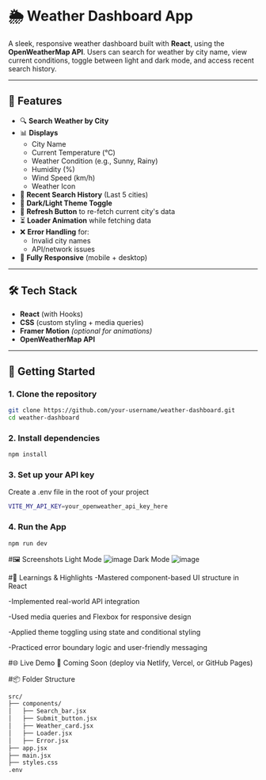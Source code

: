 # 🌦️ Weather Dashboard App

A sleek, responsive weather dashboard built with **React**, using the **OpenWeatherMap API**. Users can search for weather by city name, view current conditions, toggle between light and dark mode, and access recent search history.

---

## 🔧 Features

- 🔍 **Search Weather by City**
- 📊 **Displays**
  - City Name
  - Current Temperature (°C)
  - Weather Condition (e.g., Sunny, Rainy)
  - Humidity (%)
  - Wind Speed (km/h)
  - Weather Icon
- 🔁 **Recent Search History** (Last 5 cities)
- 🌙 **Dark/Light Theme Toggle**
- 🔄 **Refresh Button** to re-fetch current city's data
- ⏳ **Loader Animation** while fetching data
- ❌ **Error Handling** for:
  - Invalid city names
  - API/network issues
- 📱 **Fully Responsive** (mobile + desktop)

---

## 🛠️ Tech Stack

- **React** (with Hooks)
- **CSS** (custom styling + media queries)
- **Framer Motion** *(optional for animations)*
- **OpenWeatherMap API**

---

## 🚀 Getting Started

### 1. Clone the repository

```bash
git clone https://github.com/your-username/weather-dashboard.git
cd weather-dashboard
```

### 2. Install dependencies
```bash
npm install

```
### 3. Set up your API key
Create a .env file in the root of your project
```bash
VITE_MY_API_KEY=your_openweather_api_key_here

```
### 4. Run the App
```bash
npm run dev

```
#🖼️ Screenshots
Light Mode
![image](https://github.com/user-attachments/assets/2ee70c00-24b3-44ee-af51-a61a5921f0a0)
Dark Mode
![image](https://github.com/user-attachments/assets/2c538e4f-4d99-405e-86b5-f709ccc8e461)

#🧠 Learnings & Highlights
-Mastered component-based UI structure in React

-Implemented real-world API integration

-Used media queries and Flexbox for responsive design

-Applied theme toggling using state and conditional styling

-Practiced error boundary logic and user-friendly messaging

#🌐 Live Demo
📍 Coming Soon (deploy via Netlify, Vercel, or GitHub Pages)

#📦 Folder Structure
```bash
src/
├── components/
│   ├── Search_bar.jsx
│   ├── Submit_button.jsx
│   ├── Weather_card.jsx
│   ├── Loader.jsx
│   ├── Error.jsx
├── app.jsx
├── main.jsx
├── styles.css
.env
```


